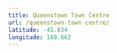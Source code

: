 ```yaml
---
title: Queenstown Town Centre
url: /queenstown-town-centre/
latitude: -45.034
longitude: 168.662
---
```

